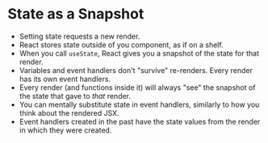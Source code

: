 # State as a Snapshot
- Setting state requests a new render.
- React stores state outside of you component, as if on a shelf.
- When you call `useState`, React gives you a snapshot of the state for that render.
- Variables and event handlers don't "survive" re-renders. Every render has its own event handlers.
- Every render (and functions inside it) will always "see" the snapshot of the state that gave to *that* render.
- You can mentally substitute state in event handlers, similarly to how you think about the rendered JSX.
- Event handlers created in the past have the state values from the render in which they were created.